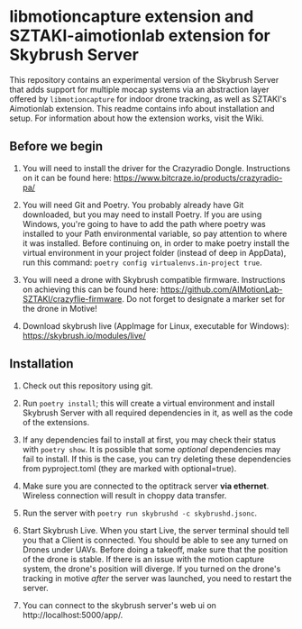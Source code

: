 libmotioncapture extension and SZTAKI-aimotionlab extension for Skybrush Server
==============================================================================

This repository contains an experimental version of the Skybrush Server
that adds support for multiple mocap systems via an abstraction layer offered
by `libmotioncapture` for indoor drone tracking, as well as SZTAKI's Aimotionlab extension.
This readme contains info about installation and setup. For information about
how the extension works, visit the Wiki.

Before we begin
------------

1. You will need to install the driver for the Crazyradio Dongle. Instructions 
   on it can be found here: https://www.bitcraze.io/products/crazyradio-pa/

2. You will need Git and Poetry. You probably already have Git downloaded, but you
   may need to install Poetry. If you are using Windows, you're going to have to add the path where
   poetry was installed to your Path environmental variable, so pay attention to where 
   it was installed. Before continuing on, in order to make poetry install the virtual 
   environment in your project folder (instead of deep in AppData), run this command: 
   `poetry config virtualenvs.in-project true`.
   
3. You will need a drone with Skybrush compatible firmware. Instructions on achieving
   this can be found here: https://github.com/AIMotionLab-SZTAKI/crazyflie-firmware.
   Do not forget to designate a marker set for the drone in Motive!
   
4. Download skybrush live (AppImage for Linux, executable for Windows):
   https://skybrush.io/modules/live/


Installation
------------

1. Check out this repository using git.

2. Run `poetry install`; this will create a virtual environment and install
   Skybrush Server with all required dependencies in it, as well as the code
   of the extensions.

3. If any dependencies fail to install at first, you may check their status
   with `poetry show`. It is possible that some *optional* dependencies may fail to install.
   If this is the case, you can try deleting these dependencies from pyproject.toml (they are
   marked with optional=true). 
   
4. Make sure you are connected to the optitrack server **via ethernet**. Wireless connection
   will result in choppy data transfer.

5. Run the server with `poetry run skybrushd -c skybrushd.jsonc`.

6. Start Skybrush Live. When you start Live, the server terminal should tell you that a
   Client is connected. You should be able to see any turned on Drones under UAVs. Before
   doing a takeoff, make sure that the position of the drone is stable. If there is an
   issue with the motion capture system, the drone's position will diverge. If you turned
   on the drone's tracking in motive *after* the server was launched, you need to restart
   the server.
7. You can connect to the skybrush server's web ui on http://localhost:5000/app/.